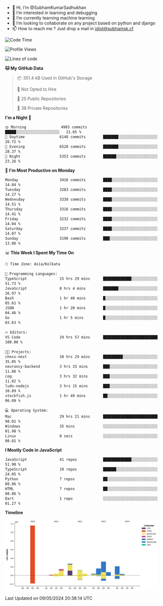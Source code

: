 - 👋 Hi, I’m @SubhamKumarSadhukhan
- 👀 I’m interested in learning and debugging
- 🌱 I’m currently learning machine learning
- 💞️ I’m looking to collaborate on any project based on python and django
- 📫 How to reach me ?
      Just drop a mail in idiot@subhamsk.cf

<!---
SubhamKumarSadhukhan/SubhamKumarSadhukhan is a ✨ special ✨ repository because its `README.md` (this file) appears on your GitHub profile.
You can click the Preview link to take a look at your changes.
--->


<!--START_SECTION:waka-->
![Code Time](http://img.shields.io/badge/Code%20Time-2%2C175%20hrs%2015%20mins-blue)

![Profile Views](http://img.shields.io/badge/Profile%20Views-1-blue)

![Lines of code](https://img.shields.io/badge/From%20Hello%20World%20I%27ve%20Written-2.6%20million%20lines%20of%20code-blue)

**🐱 My GitHub Data** 

> 📦 351.4 kB Used in GitHub's Storage 
 > 
> 🚫 Not Opted to Hire
 > 
> 📜 25 Public Repositories 
 > 
> 🔑 38 Private Repositories 
 > 
**I'm a Night 🦉** 

```text
🌞 Morning                4983 commits        █████░░░░░░░░░░░░░░░░░░░░   21.65 % 
🌆 Daytime                6148 commits        ███████░░░░░░░░░░░░░░░░░░   26.72 % 
🌃 Evening                6528 commits        ███████░░░░░░░░░░░░░░░░░░   28.37 % 
🌙 Night                  5353 commits        ██████░░░░░░░░░░░░░░░░░░░   23.26 % 
```
📅 **I'm Most Productive on Monday** 

```text
Monday                   3416 commits        ████░░░░░░░░░░░░░░░░░░░░░   14.84 % 
Tuesday                  3283 commits        ████░░░░░░░░░░░░░░░░░░░░░   14.27 % 
Wednesday                3338 commits        ████░░░░░░░░░░░░░░░░░░░░░   14.51 % 
Thursday                 3316 commits        ████░░░░░░░░░░░░░░░░░░░░░   14.41 % 
Friday                   3232 commits        ████░░░░░░░░░░░░░░░░░░░░░   14.04 % 
Saturday                 3237 commits        ████░░░░░░░░░░░░░░░░░░░░░   14.07 % 
Sunday                   3190 commits        ███░░░░░░░░░░░░░░░░░░░░░░   13.86 % 
```


📊 **This Week I Spent My Time On** 

```text
🕑︎ Time Zone: Asia/Kolkata

💬 Programming Languages: 
TypeScript               15 hrs 29 mins      █████████████░░░░░░░░░░░░   51.73 % 
JavaScript               8 hrs 4 mins        ███████░░░░░░░░░░░░░░░░░░   26.97 % 
Bash                     1 hr 40 mins        █░░░░░░░░░░░░░░░░░░░░░░░░   05.61 % 
JSON                     1 hr 20 mins        █░░░░░░░░░░░░░░░░░░░░░░░░   04.46 % 
Go                       1 hr 5 mins         █░░░░░░░░░░░░░░░░░░░░░░░░   03.63 % 

🔥 Editors: 
VS Code                  29 hrs 57 mins      █████████████████████████   100.00 % 

🐱‍💻 Projects: 
chess-nest               10 hrs 29 mins      █████████░░░░░░░░░░░░░░░░   35.05 % 
neuroncy-backend         3 hrs 33 mins       ███░░░░░░░░░░░░░░░░░░░░░░   11.86 % 
cog                      3 hrs 32 mins       ███░░░░░░░░░░░░░░░░░░░░░░   11.82 % 
ludo-nodejs              3 hrs 15 mins       ███░░░░░░░░░░░░░░░░░░░░░░   10.89 % 
stockfish.js             1 hr 49 mins        ██░░░░░░░░░░░░░░░░░░░░░░░   06.09 % 

💻 Operating System: 
Mac                      29 hrs 21 mins      █████████████████████████   98.01 % 
Windows                  35 mins             ░░░░░░░░░░░░░░░░░░░░░░░░░   01.98 % 
Linux                    0 secs              ░░░░░░░░░░░░░░░░░░░░░░░░░   00.01 % 
```

**I Mostly Code in JavaScript** 

```text
JavaScript               41 repos            █████████████░░░░░░░░░░░░   51.90 % 
TypeScript               19 repos            ██████░░░░░░░░░░░░░░░░░░░   24.05 % 
Python                   7 repos             ██░░░░░░░░░░░░░░░░░░░░░░░   08.86 % 
HTML                     7 repos             ██░░░░░░░░░░░░░░░░░░░░░░░   08.86 % 
Dart                     1 repo              ░░░░░░░░░░░░░░░░░░░░░░░░░   01.27 % 
```



**Timeline**

![Lines of Code chart](https://raw.githubusercontent.com/SubhamKumarSadhukhan/SubhamKumarSadhukhan/main/assets/bar_graph.png)


 Last Updated on 09/05/2024 20:38:14 UTC
<!--END_SECTION:waka-->
